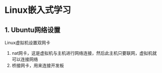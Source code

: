 # Linux嵌入式学习

## 1. Ubuntu网络设置

Linux虚拟机设置双网卡

1. nat网卡，这是虚拟机与主机进行网络连接，然后此主机只要联网，虚拟机就可以连接网络
2. 桥接网卡，用来连接开发板